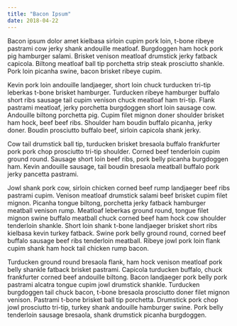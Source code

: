 ```yaml
---
title: "Bacon Ipsum"
date: 2018-04-22
---
```

Bacon ipsum dolor amet kielbasa sirloin cupim pork loin, t-bone ribeye pastrami cow jerky shank andouille meatloaf. Burgdoggen ham hock pork pig hamburger salami. Brisket venison meatloaf drumstick jerky fatback capicola. Biltong meatloaf ball tip porchetta strip steak prosciutto shankle. Pork loin picanha swine, bacon brisket ribeye cupim.

Kevin pork loin andouille landjaeger, short loin chuck turducken tri-tip leberkas t-bone brisket hamburger. Turducken ribeye hamburger buffalo short ribs sausage tail cupim venison chuck meatloaf ham tri-tip. Flank pastrami meatloaf, jerky porchetta burgdoggen short loin sausage cow. Andouille biltong porchetta pig. Cupim filet mignon doner shoulder brisket ham hock, beef beef ribs. Shoulder ham boudin buffalo picanha, jerky doner. Boudin prosciutto buffalo beef, sirloin capicola shank jerky.

Cow tail drumstick ball tip, turducken brisket bresaola buffalo frankfurter pork pork chop prosciutto tri-tip shoulder. Corned beef tenderloin cupim ground round. Sausage short loin beef ribs, pork belly picanha burgdoggen ham. Kevin andouille sausage, tail boudin bresaola meatball buffalo pork jerky pancetta pastrami.

Jowl shank pork cow, sirloin chicken corned beef rump landjaeger beef ribs pastrami cupim. Venison meatloaf drumstick salami beef brisket cupim filet mignon. Picanha tongue biltong, porchetta jerky fatback hamburger meatball venison rump. Meatloaf leberkas ground round, tongue filet mignon swine buffalo meatball chuck corned beef ham hock cow shoulder tenderloin shankle. Short loin shank t-bone landjaeger brisket short ribs kielbasa kevin turkey fatback. Swine pork belly ground round, corned beef buffalo sausage beef ribs tenderloin meatball. Ribeye jowl pork loin flank cupim shank ham hock tail chicken rump bacon.

Turducken ground round bresaola flank, ham hock venison meatloaf pork belly shankle fatback brisket pastrami. Capicola turducken buffalo, chuck frankfurter corned beef andouille biltong. Bacon landjaeger pork belly pork pastrami alcatra tongue cupim jowl drumstick shankle. Turducken burgdoggen tail chuck bacon, t-bone bresaola prosciutto doner filet mignon venison. Pastrami t-bone brisket ball tip porchetta. Drumstick pork chop jowl prosciutto tri-tip, turkey shank andouille hamburger swine. Pork belly tenderloin sausage bresaola, shank drumstick picanha burgdoggen.

